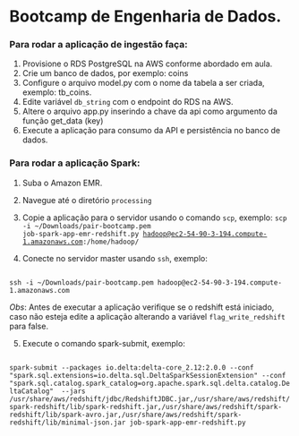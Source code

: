 # Bootcamp de Engenharia de Dados.

### Para rodar a aplicação de ingestão faça:

1. Provisione o RDS PostgreSQL na AWS conforme abordado em aula.
2. Crie um banco de dados, por exemplo: coins
3. Configure o arquivo model.py com o nome da tabela a ser criada, exemplo: tb_coins.
4. Edite variável `db_string` com o endpoint do RDS na AWS.
5. Altere o arquivo app.py inserindo a chave da api como argumento da função get_data (key)
6. Execute a aplicação para consumo da API e persistência no banco de dados.


### Para rodar a aplicação Spark:
1. Suba o Amazon EMR.

2. Navegue até o diretório `processing`

3. Copie a aplicação para o servidor usando o comando `scp`, exemplo:
<code>scp -i ~/Downloads/pair-bootcamp.pem job-spark-app-emr-redshift.py hadoop@ec2-54-90-3-194.compute-1.amazonaws.com:/home/hadoop/ </code>

4. Conecte no servidor master usando `ssh`, exemplo:
<code>
ssh -i ~/Downloads/pair-bootcamp.pem hadoop@ec2-54-90-3-194.compute-1.amazonaws.com
</code>

*Obs*: Antes de executar a aplicação verifique se o redshift está iniciado, caso não esteja edite a aplicação alterando a variável `flag_write_redshift` para false.

5. Execute o comando spark-submit, exemplo:

<code>
spark-submit --packages io.delta:delta-core_2.12:2.0.0 --conf "spark.sql.extensions=io.delta.sql.DeltaSparkSessionExtension" --conf "spark.sql.catalog.spark_catalog=org.apache.spark.sql.delta.catalog.DeltaCatalog"  --jars /usr/share/aws/redshift/jdbc/RedshiftJDBC.jar,/usr/share/aws/redshift/spark-redshift/lib/spark-redshift.jar,/usr/share/aws/redshift/spark-redshift/lib/spark-avro.jar,/usr/share/aws/redshift/spark-redshift/lib/minimal-json.jar job-spark-app-emr-redshift.py
</code>

